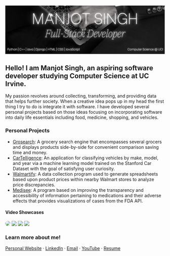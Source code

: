 ![logo](Developer.png)
## Hello! I am Manjot Singh, an aspiring software developer studying Computer Science at UC Irvine. 
My passion revolves around collecting, transforming, and providing data that helps further society. When a creative idea pops up in my head the first thing I try to do is integrate it with software. I have developed several personal projects based on those ideas focusing on incorporating software into daily life essentials including food, medicine, shopping, and vehicles.

### Personal Projects
- [Grosearch](https://github.com/ManjotSingh18/Grosearch): A grocery search engine that encompasses several grocers and displays products side-by-side for convenient comparison saving time and money.
- [CarTelligence](https://github.com/ManjotSingh18/CarTelligence): An application for classifying vehicles by make, model, and year via a machine learning model trained on the Stanford Car Dataset with the goal of satisfying user curiosity.
- [Walmartify](https://github.com/ManjotSingh18/Walmartify): A data collection program used to generate spreadsheets based upon product prices within nearby Walmart stores to analyze price discrepancies.
- [Medisee](https://github.com/ManjotSingh18/Medisee): A program based on improving the transparency and accessibility of information pertaining to medications and their adverse effects that provides visualizations of cases from the FDA API.
#### Video Showcases
<p float="left">
  <a href="https://www.youtube.com/watch?v=YatHC76V7u4"><img src="https://img.youtube.com/vi/YatHC76V7u4/maxresdefault.jpg" width="24%" height="auto" style="border-radius:50%"></a>
  <a href="https://www.youtube.com/watch?v=7zG4Jq6KUHk"><img src="https://img.youtube.com/vi/7zG4Jq6KUHk/maxresdefault.jpg" border-radius= "100px" width="24%" height="auto" border-radius="70%"></a>
  <a href="https://www.youtube.com/watch?v=-3wCvsZRcR0"><img src="https://img.youtube.com/vi/-3wCvsZRcR0/maxresdefault.jpg" border-radius= "100px" width="24%" height="auto" border-radius="70%"></a>
   <a href="https://www.youtube.com/watch?v=gjNrZncsNDQ"><img src="https://img.youtube.com/vi/gjNrZncsNDQ/maxresdefault.jpg" border-radius= "100px" width="24%" height="auto" border-radius="70%"></a>
  
</p>

### Learn more about me!
[Personal Website](https://manjotsingh18.github.io/) · [LinkedIn](https://www.linkedin.com/in/manjot-singh18/) · [Email](mailto:manjos2@uci.edu) · [YouTube](https://www.youtube.com/@Manjot__Singh18) · [Resume](https://drive.google.com/file/d/1fsiwa16bAp__5h_Nf-uoSfX1ppYmUvpu/view?usp=sharing)

